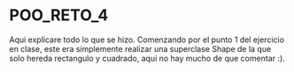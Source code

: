 # POO_RETO_4

Aqui explicare todo lo que se hizo. Comenzando por el punto 1 del ejercicio en clase, este era simplemente realizar una superclase Shape de la que solo hereda rectangulo y cuadrado, aqui no hay mucho de que comentar :).
